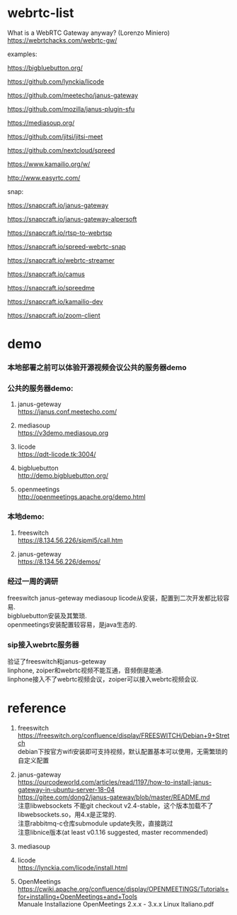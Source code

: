 # webrtc-list

What is a WebRTC Gateway anyway? (Lorenzo Miniero)  
https://webrtchacks.com/webrtc-gw/

examples:

https://bigbluebutton.org/

https://github.com/lynckia/licode

https://github.com/meetecho/janus-gateway

https://github.com/mozilla/janus-plugin-sfu

https://mediasoup.org/

https://github.com/jitsi/jitsi-meet

https://github.com/nextcloud/spreed

https://www.kamailio.org/w/

http://www.easyrtc.com/


snap:

https://snapcraft.io/janus-gateway

https://snapcraft.io/janus-gateway-alpersoft

https://snapcraft.io/rtsp-to-webrtsp

https://snapcraft.io/spreed-webrtc-snap

https://snapcraft.io/webrtc-streamer

https://snapcraft.io/camus

https://snapcraft.io/spreedme

https://snapcraft.io/kamailio-dev

https://snapcraft.io/zoom-client


# demo

### 本地部署之前可以体验开源视频会议公共的服务器demo  

### 公共的服务器demo:
1. janus-geteway  
https://janus.conf.meetecho.com/

2. mediasoup  
https://v3demo.mediasoup.org

3. licode  
https://qdt-licode.tk:3004/  

4. bigbluebutton  
http://demo.bigbluebutton.org/

5. openmeetings  
http://openmeetings.apache.org/demo.html

### 本地demo:
1. freeswitch  
https://8.134.56.226/sipml5/call.htm

2. janus-geteway  
https://8.134.56.226/demos/

### 经过一周的调研  
freeswitch janus-geteway mediasoup licode从安装，配置到二次开发都比较容易.  
bigbluebutton安装及其繁琐.   
openmeetings安装配置较容易，是java生态的.  

### sip接入webrtc服务器  
验证了freeswitch和janus-geteway  
linphone, zoiper和webrtc视频不能互通，音频倒是能通.   
linphone接入不了webrtc视频会议，zoiper可以接入webrtc视频会议.  

# reference
1. freeswitch  
https://freeswitch.org/confluence/display/FREESWITCH/Debian+9+Stretch  
debian下按官方wifi安装即可支持视频，默认配置基本可以使用，无需繁琐的自定义配置  

2. janus-gateway  
https://ourcodeworld.com/articles/read/1197/how-to-install-janus-gateway-in-ubuntu-server-18-04  
https://gitee.com/dong2/janus-gateway/blob/master/README.md  
注意libwebsockets 不能git checkout v2.4-stable，这个版本加载不了libwebsockets.so，用4.x是正常的.  
注意rabbitmq-c仓库submodule update失败，直接跳过  
注意libnice版本(at least v0.1.16 suggested, master recommended)  

3. mediasoup  

4. licode  
https://lynckia.com/licode/install.html

4. OpenMeetings  
https://cwiki.apache.org/confluence/display/OPENMEETINGS/Tutorials+for+installing+OpenMeetings+and+Tools  
Manuale Installazione OpenMeetings 2.x.x - 3.x.x Linux Italiano.pdf  

